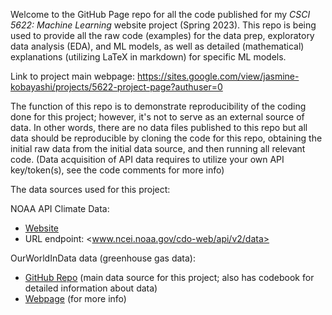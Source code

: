 Welcome to the GitHub Page repo for all the code published for my *CSCI 5622: Machine Learning* website project (Spring 2023).
This repo is being used to provide all the raw code (examples) for the data prep, exploratory data analysis (EDA), and ML models, as well as detailed (mathematical) explanations (utilizing LaTeX in markdown) for specific ML models.

Link to project main webpage: <https://sites.google.com/view/jasmine-kobayashi/projects/5622-project-page?authuser=0>

The function of this repo is to demonstrate reproducibility of the coding done for this project; however, it's not to serve as an external source of data. In other words, there are no data files published to this repo but all data should be reproducible by cloning the code for this repo, obtaining the initial raw data from the initial data source, and then running all relevant code. 
(Data acquisition of API data requires to utilize your own API key/token(s), see the code comments for more info)

The data sources used for this project:

NOAA API Climate Data: 
- [Website](https://www.google.com/url?q=https%3A%2F%2Fwww.ncdc.noaa.gov%2Fcdo-web%2F&sa=D)
- URL endpoint: <www.ncei.noaa.gov/cdo-web/api/v2/data>

OurWorldInData data (greenhouse gas data): 
- [GitHub Repo](https://github.com/owid/co2-data) (main data source for this project; also has codebook for detailed information about data)
- [Webpage](https://ourworldindata.org/co2-and-other-greenhouse-gas-emissions) (for more info)
